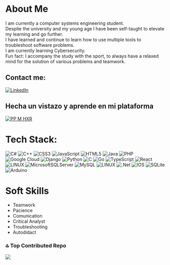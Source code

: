 # About Me
 I am currently a computer systems engineering student. <br> Despite the university and my young age I have been self-taught to elevate my learning and go further. <br> I have learned and continue to learn how to use multiple tools to troubleshoot software problems. <br> I am currently learning Cybersecurity. <br>Fun fact: I accompany the study with the sport, to always have a relaxed mind for the solution of various problems and teamwork.

##  Contact me:

[![LinkedIn](https://img.shields.io/badge/LinkedIn-%230077B5.svg?logo=linkedin&logoColor=white)](https://www.linkedin.com/in/carlos-franco-96b028271/) 



## Hecha un vistazo y aprende en mi plataforma

[![PP M HXR](https://i.pinimg.com/1200x/e0/8c/1b/e08c1b34a6414774075c6fe33af071ea.jpg)](https://ppmaestrohaxorclases.pages.dev/) 



#  Tech Stack:
![C#](https://img.shields.io/badge/c%23-%23239120.svg?style=for-the-badge&logo=c-sharp&logoColor=white) ![C++](https://img.shields.io/badge/c++-%2300599C.svg?style=for-the-badge&logo=c%2B%2B&logoColor=white) ![CSS3](https://img.shields.io/badge/css3-%231572B6.svg?style=for-the-badge&logo=css3&logoColor=white) ![JavaScript](https://img.shields.io/badge/javascript-%23323330.svg?style=for-the-badge&logo=javascript&logoColor=%23F7DF1E) ![HTML5](https://img.shields.io/badge/html5-%23E34F26.svg?style=for-the-badge&logo=html5&logoColor=white) ![Java](https://img.shields.io/badge/java-%23ED8B00.svg?style=for-the-badge&logo=java&logoColor=white) ![PHP](https://img.shields.io/badge/php-%23777BB4.svg?style=for-the-badge&logo=php&logoColor=white) ![Google Cloud](https://img.shields.io/badge/Google%20Cloud-%234285F4.svg?style=for-the-badge&logo=google-cloud&logoColor=white) ![Django](https://img.shields.io/badge/django-%23092E20.svg?style=for-the-badge&logo=django&logoColor=white) ![Python](https://img.shields.io/badge/python-3670A0?style=for-the-badge&logo=python&logoColor=ffdd54) ![C](https://img.shields.io/badge/c-%2300599C.svg?style=for-the-badge&logo=c&logoColor=white) ![Go](https://img.shields.io/badge/go-%2300ADD8.svg?style=for-the-badge&logo=go&logoColor=white) ![TypeScript](https://img.shields.io/badge/typescript-%23007ACC.svg?style=for-the-badge&logo=typescript&logoColor=white) ![React](https://img.shields.io/badge/react-%2320232a.svg?style=for-the-badge&logo=react&logoColor=%2361DAFB) ![LINUX](https://img.shields.io/badge/Linux-FCC624?style=for-the-badge&logo=linux&logoColor=black) ![MicrosoftSQLServer](https://img.shields.io/badge/Microsoft%20SQL%20Sever-CC2927?style=for-the-badge&logo=microsoft%20sql%20server&logoColor=white) ![MySQL](https://img.shields.io/badge/mysql-%2300f.svg?style=for-the-badge&logo=mysql&logoColor=white) ![LINUX](https://img.shields.io/badge/Linux-FCC624?style=for-the-badge&logo=linux&logoColor=black) ![.Net](https://img.shields.io/badge/.NET-5C2D91?style=for-the-badge&logo=.net&logoColor=white) ![IOS](https://img.shields.io/badge/IOS-%2320232a.svg?style=for-the-badge&logo=apple&logoColor=white) ![SQLite](https://img.shields.io/badge/sqlite-%2307405e.svg?style=for-the-badge&logo=sqlite&logoColor=white) ![Arduino](https://img.shields.io/badge/-Arduino-00979D?style=for-the-badge&logo=Arduino&logoColor=white)

# Soft Skills
- Teamwork
- Pacience
- Comunication
- Critical Analyst
- Troubleshooting
- Autodidact

  


### 🔝 Top Contributed Repo
![](https://github-contributor-stats.vercel.app/api?username=Carlos5F5&limit=5&theme=dark&combine_all_yearly_contributions=true)



<!-- Proudly created with GPRM ( https://gprm.itsvg.in ) -->
